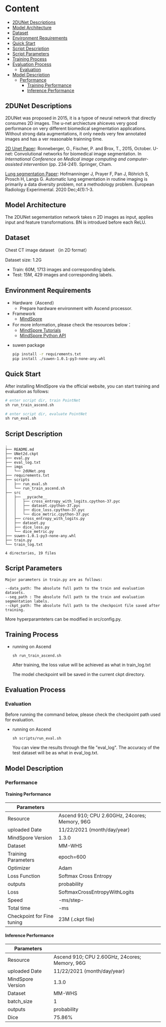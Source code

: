 # Content

- [2DUNet Descriptions](#2dunet-descriptions)
- [Model Architecture](#model-architecture)
- [Dataset](#dataset)
- [Environment Requirements](#environment-requirements)
- [Quick Start](#quick-start)
- [Script Description](#script-description)
- [Script Parameters](#script-parameters)
- [Training Process](#training-process)
- [Evaluation Process](#evaluation-process)
  - [Evaluation](#evaluation)
- [Model Description](#model-description)
  - [Performance](#performance)
    - [Training Performance](#training-performance)
    - [Inference Performance](#inference-performance)



## 2DUNet Descriptions

2DUNet was proposed in 2015, it is a typoe of neural network that directly consumes 2D images. The u-net archiecture ahiceves very good performance on very different biomedical segmentation applications.  Without strong data augmentations, it only needs very few annotated images and has a ver reasonable trainning time.

[2D Unet Paper](https://arxiv.org/pdf/1505.04597.pdf): Ronneberger, O., Fischer, P. and Brox, T., 2015, October. U-net: Convolutional networks for biomedical image segmentation. In *International Conference on Medical image computing and computer-assisted intervention* (pp. 234-241). Springer, Cham.

[Lung segmentation Paper](https://arxiv.org/pdf/2001.11767.pdf): Hofmanninger J, Prayer F, Pan J, Röhrich S, Prosch H, Langs G. Automatic lung segmentation in routine imaging is primarily a data diversity problem, not a methodology problem. European Radiology Experimental. 2020 Dec;4(1):1-3.




## Model Architecture

The 2DUNet segementation network takes n 2D images as input, applies input and feature transformations. BN is introdued before each ReLU. 


## Dataset

Chest CT image dataset （in 2D format）

Dataset size: 1.2G

* Train: 60M, 1713 images and corresponding labels.
* Test: 15M, 429  images and corresponding labels.

## Environment Requirements

- Hardware（Ascend）
  - Prepare hardware environment with Ascend processor.
- Framework
  - [MindSpore](https://www.mindspore.cn/install/en)
- For more information, please check the resources below：
  - [MindSpore Tutorials](https://www.mindspore.cn/tutorial/training/en/master/index.html)
  - [MindSpore Python API](https://www.mindspore.cn/doc/api_python/en/master/index.html)

* suwen package

  ```bash
  pip install -r requirements.txt
  pip install ./suwen-1.0.1-py3-none-any.whl
  ```

  

## Quick Start

After installing MindSpore via the official website, you can start training and evaluation as follows:

```python
# enter script dir, train PointNet
sh run_train_ascend.sh

# enter script dir, evaluate PointNet
sh run_eval.sh
```



## Script Description

```
.
├── README.md
├── UNet2d.ckpt
├── eval.py
├── eval_log.txt
├── imgs
│   └── 2dUNet.png
├── requirements.txt
├── scripts
│   ├── run_eval.sh
│   └── run_train_ascend.sh
├── src
│   ├── __pycache__
│   │   ├── cross_entropy_with_logits.cpython-37.pyc
│   │   ├── dataset.cpython-37.pyc
│   │   ├── dice_loss.cpython-37.pyc
│   │   └── dice_metric.cpython-37.pyc
│   ├── cross_entropy_with_logits.py
│   ├── dataset.py
│   ├── dice_loss.py
│   └── dice_metric.py
├── suwen-1.0.1-py3-none-any.whl
├── train.py
└── train_log.txt

4 directories, 19 files
```



## Script Parameters

```
Major parameters in train.py are as follows:

--data_path: The absolute full path to the train and evaluation datasets.
--seg_path : The absolute full path to the train and evaluation segmentation labels.
--ckpt_path: The absolute full path to the checkpoint file saved after training.
```

More hyperparamteters can be modified in src/config.py.



## Training Process

* running on Ascend

  ```
  sh run_train_ascend.sh
  ```

  After training, the loss value will be achieved as what in train_log.txt

  The model checkpoint will be saved in the current ckpt directory.
  
  
## Evaluation Process

### Evaluation

Before running the command below, please check the checkpoint path used for evaluation.

- running on Ascend

  ```
  sh scripts/run_eval.sh
  ```
  
  You can view the results through the file "eval_log". The accuracy of the test dataset will be as what in eval_log.txt.
  
  

## Model Description

### Performance

#### Training Performance

| Parameters                 |                                               |
| -------------------------- | --------------------------------------------- |
| Resource                   | Ascend 910; CPU 2.60GHz, 24cores; Memory, 96G |
| uploaded Date              | 11/22/2021 (month/day/year)                   |
| MindSpore Version          | 1.3.0                                         |
| Dataset                    | MM-WHS                                        |
| Training Parameters        | epoch=600                                     |
| Optimizer                  | Adam                                          |
| Loss Function              | Softmax Cross Entropy                         |
| outputs                    | probability                                   |
| Loss                       | SoftmaxCrossEntropyWithLogits                 |
| Speed                      | -ms/step-                                     |
| Total time                 | -ms                                           |
| Checkpoint for Fine tuning | 23M (.ckpt file)                              |

#### Inference Performance

| Parameters        |                                               |
| ----------------- | --------------------------------------------- |
| Resource          | Ascend 910; CPU 2.60GHz, 24cores; Memory, 96G |
| uploaded Date     | 11/22/2021 (month/day/year)                   |
| MindSpore Version | 1.3.0                                         |
| Dataset           | MM-WHS                                        |
| batch_size        | 1                                             |
| outputs           | probability                                   |
| Dice              | 75.86%                                        |
